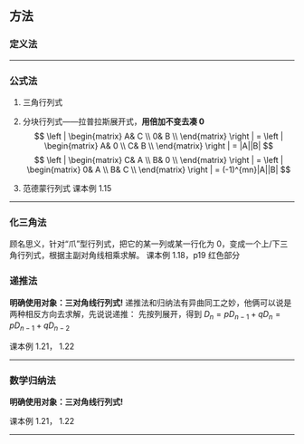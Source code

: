 ## 方法
### 定义法

*****

### 公式法
1. 三角行列式
2. 分块行列式——拉普拉斯展开式，**用倍加不变去凑 0**
$$
\left | \begin{matrix}
A& C \\
0& B \\
\end{matrix} \right | 
=
\left | \begin{matrix}
A& 0 \\
C& B \\
\end{matrix} \right | 
= |A||B|   
$$
$$
\left | \begin{matrix}
C& A \\
B& 0 \\
\end{matrix} \right | 
=
\left | \begin{matrix}
0& A \\
B& C \\
\end{matrix} \right | 
= (-1)^{mn}|A||B|   
$$

3. 范德蒙行列式
课本例 1.15
*****

### 化三角法
顾名思义，针对“爪”型行列式，把它的某一列或某一行化为 0，变成一个上/下三角行列式，根据主副对角线相乘求解。 
课本例 1.18，p19 红色部分

### 递推法
**明确使用对象：三对角线行列式!**
递推法和归纳法有异曲同工之妙，他俩可以说是两种相反方向去求解，先说说递推：
先按列展开，得到 $D_n = pD_{n-1} + q  D_n = pD_{n-1} + qD_{n-2}$

课本例 1.21， 1.22
*****
### 数学归纳法
**明确使用对象：三对角线行列式!**

课本例 1.21， 1.22
*****
